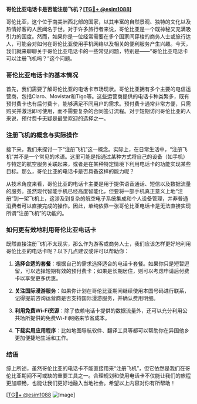 **哥伦比亚电话卡是否能注册飞机？[[TG💪+ @esim1088](https://t.me/s/esim1088)]**

哥伦比亚，这个位于南美洲西北部的国家，以其丰富的自然景观、独特的文化以及热情好客的人民闻名于世。对于许多旅行者来说，哥伦比亚是一个既神秘又充满吸引力的国度。然而，如果你是一位经常需要在多个国家间穿梭的商务人士或旅行达人，可能会对如何在哥伦比亚使用手机网络以及相关的便利服务产生兴趣。今天，我们就来聊聊关于哥伦比亚电话卡的一些常见问题，特别是——“哥伦比亚电话卡可以注册飞机吗？”这个问题。

### 哥伦比亚电话卡的基本情况

首先，我们需要了解哥伦比亚的电话卡市场现状。哥伦比亚拥有多个主要的电信运营商，包括Claro、Movistar和Tigo等。这些运营商提供的电话卡种类繁多，既有预付费卡也有后付费卡，能够满足不同用户的需求。预付费卡通常非常方便，只需购买并激活即可使用，而不需要复杂的合同签订流程。对于短期访问哥伦比亚的人来说，预付费卡无疑是最受欢迎的选择之一。

### 注册飞机的概念与实际操作

接下来，我们来探讨一下“注册飞机”这一概念。实际上，在日常生活中，“注册飞机”并不是一个常见的术语。这里可能是指通过某种方式将自己的设备（如手机）与特定的航空服务关联起来，或者是在某种特定情境下利用电话卡的功能实现某些目标。那么，哥伦比亚的电话卡是否具备这样的能力呢？

从技术角度来看，哥伦比亚的电话卡主要是用于提供语音通话、短信以及数据流量的服务。虽然现代智能手机已经高度智能化，但要将一部手机真正意义上地“注册”到一架飞机上，这涉及到复杂的航空电子系统集成和个人设备管理，并非普通消费者可以直接完成的操作。因此，单纯依靠一张哥伦比亚电话卡是无法直接实现所谓“注册飞机”的功能的。

### 如何更有效地利用哥伦比亚电话卡

既然直接注册飞机不太现实，那么作为游客或商务人士，我们应该怎样更好地利用哥伦比亚的电话卡呢？以下几点建议或许可以帮助你：

1. **选择合适的套餐**：根据自己的需求选择适合的电话卡套餐。如果你只是短暂逗留，可以选择短期有效的预付费卡；如果是长期居住，则可以考虑申请后付费卡以享受更多优惠。
   
2. **关注国际漫游服务**：如果你计划在哥伦比亚期间继续使用本国号码进行联系，记得提前咨询运营商是否支持国际漫游服务，并确认费用明细。
   
3. **利用免费Wi-Fi资源**：除了依赖电话卡提供的数据流量外，还可以充分利用公共场所提供的免费Wi-Fi网络来节省成本。

4. **下载实用应用程序**：比如地图导航软件、翻译工具等都可以帮助你在异国他乡更加便捷地生活和工作。

### 结语

综上所述，虽然哥伦比亚的电话卡不能直接用来“注册飞机”，但它依然是我们在哥伦比亚期间不可或缺的重要工具之一。合理规划和使用电话卡不仅能让我们的旅程更加顺畅，也能让我们更好地融入当地社会。希望以上内容对你有所帮助！

[[TG💪+ @esim1088](https://t.me/s/esim1088) ![Image](https://i.postimg.cc/4NQfJmqS/Snipaste-2025-05-13-00-14-12.png)]
